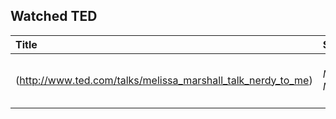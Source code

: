 ## Watched TED

| Title| Speaker| Type|Rate | Comment
|:-----|:-------|:----|:----|:------|
|(http://www.ted.com/talks/melissa_marshall_talk_nerdy_to_me)| *Melissa Marshall*| Communication| ****| The speaker is charming!| 
